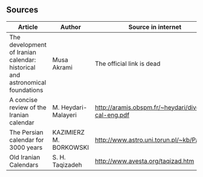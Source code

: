 Sources 
-----

| Article| Author | Source in internet|
| ---- | ---- | ---- |
| The development of Iranian calendar: historical and astronomical foundations | Musa Akrami | The official link is dead |
| A concise review of the Iranian calendar | M. Heydari-Malayeri | http://aramis.obspm.fr/~heydari/divers/ir-cal-eng.pdf |
| The Persian calendar for 3000 years | KAZIMIERZ M. BORKOWSKI | http://www.astro.uni.torun.pl/~kb/Paper |
| Old Iranian Calendars | S. H. Taqizadeh | http://www.avesta.org/taqizad.htm |

